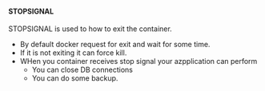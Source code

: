 #### STOPSIGNAL

STOPSIGNAL is used to how to  exit the container.
* By default docker request for exit and wait for some time.
* If it is not exiting it can force kill.
* WHen you container receives stop signal your azpplication can perform
  * You can close DB connections
  * You can do some backup.